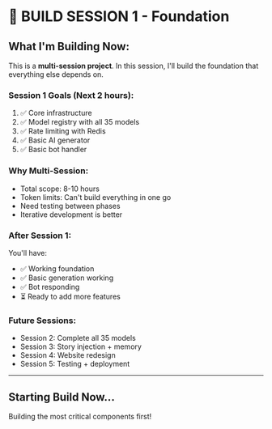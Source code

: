 # 🔨 BUILD SESSION 1 - Foundation

## What I'm Building Now:

This is a **multi-session project**. In this session, I'll build the foundation that everything else depends on.

### Session 1 Goals (Next 2 hours):
1. ✅ Core infrastructure
2. ✅ Model registry with all 35 models
3. ✅ Rate limiting with Redis
4. ✅ Basic AI generator
5. ✅ Basic bot handler

### Why Multi-Session:
- Total scope: 8-10 hours
- Token limits: Can't build everything in one go
- Need testing between phases
- Iterative development is better

### After Session 1:
You'll have:
- ✅ Working foundation
- ✅ Basic generation working
- ✅ Bot responding
- ⏳ Ready to add more features

### Future Sessions:
- Session 2: Complete all 35 models
- Session 3: Story injection + memory
- Session 4: Website redesign
- Session 5: Testing + deployment

---

## Starting Build Now...

Building the most critical components first!
